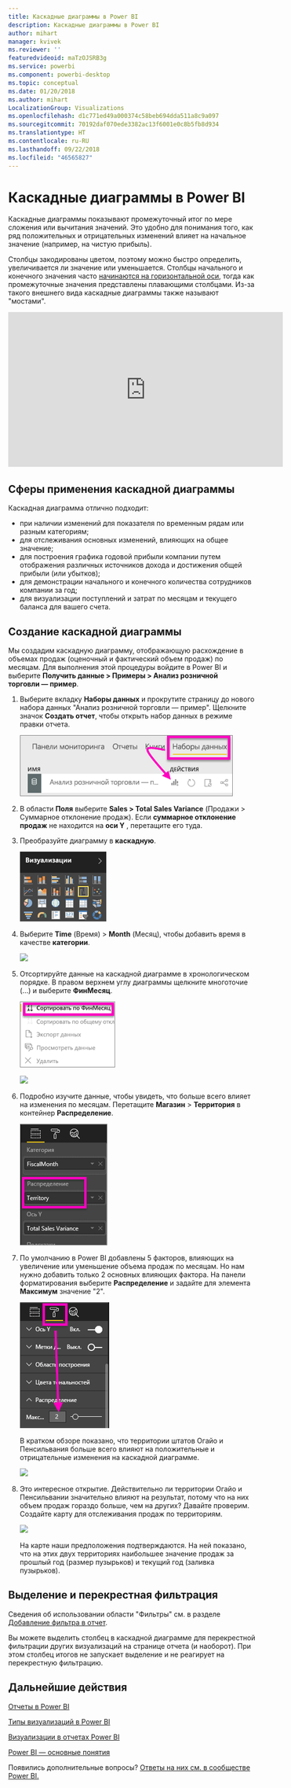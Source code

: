 ```yaml
---
title: Каскадные диаграммы в Power BI
description: Каскадные диаграммы в Power BI
author: mihart
manager: kvivek
ms.reviewer: ''
featuredvideoid: maTzOJSRB3g
ms.service: powerbi
ms.component: powerbi-desktop
ms.topic: conceptual
ms.date: 01/20/2018
ms.author: mihart
LocalizationGroup: Visualizations
ms.openlocfilehash: d1c771ed49a000374c58beb694dda511a8c9a097
ms.sourcegitcommit: 70192daf070ede3382ac13f6001e0c8b5fb8d934
ms.translationtype: HT
ms.contentlocale: ru-RU
ms.lasthandoff: 09/22/2018
ms.locfileid: "46565827"
---
```

# <a name="waterfall-charts-in-power-bi"></a>Каскадные диаграммы в Power BI
Каскадные диаграммы показывают промежуточный итог по мере сложения или вычитания значений. Это удобно для понимания того, как ряд положительных и отрицательных изменений влияет на начальное значение (например, на чистую прибыль).

Столбцы закодированы цветом, поэтому можно быстро определить, увеличивается ли значение или уменьшается. Столбцы начального и конечного значения часто [начинаются на горизонтальной оси](https://support.office.com/article/Create-a-waterfall-chart-in-Office-2016-for-Windows-8de1ece4-ff21-4d37-acd7-546f5527f185#BKMK_Float "начинаются на горизонтальной оси"), тогда как промежуточные значения представлены плавающими столбцами. Из-за такого внешнего вида каскадные диаграммы также называют "мостами".

<iframe width="560" height="315" src="https://www.youtube.com/embed/qKRZPBnaUXM" frameborder="0" allow="autoplay; encrypted-media" allowfullscreen></iframe>

## <a name="when-to-use-a-waterfall-chart"></a>Сферы применения каскадной диаграммы
Каскадная диаграмма отлично подходит:

* при наличии изменений для показателя по временным рядам или разным категориям;
* для отслеживания основных изменений, влияющих на общее значение;
* для построения графика годовой прибыли компании путем отображения различных источников дохода и достижения общей прибыли (или убытков);
* для демонстрации начального и конечного количества сотрудников компании за год;
* для визуализации поступлений и затрат по месяцам и текущего баланса для вашего счета. 

## <a name="create-a-waterfall-chart"></a>Создание каскадной диаграммы
Мы создадим каскадную диаграмму, отображающую расхождение в объемах продаж (оценочный и фактический объем продаж) по месяцам. Для выполнения этой процедуры войдите в Power BI и выберите **Получить данные \> Примеры \> Анализ розничной торговли — пример**. 

1. Выберите вкладку **Наборы данных** и прокрутите страницу до нового набора данных "Анализ розничной торговли — пример".  Щелкните значок **Создать отчет**, чтобы открыть набор данных в режиме правки отчета. 
   
    ![](media/power-bi-visualization-waterfall-charts/power-bi-waterfall-report.png)
2. В области **Поля** выберите **Sales \> Total Sales Variance** (Продажи > Суммарное отклонение продаж). Если **суммарное отклонение продаж** не находится на **оси Y** , перетащите его туда.
3. Преобразуйте диаграмму в **каскадную**. 
   
    ![](media/power-bi-visualization-waterfall-charts/convertwaterfall.png)
4. Выберите **Time** (Время) \> **Month** (Месяц), чтобы добавить время в качестве **категории**. 
   
    ![](media/power-bi-visualization-waterfall-charts/power-bi-waterfall.png)
5. Отсортируйте данные на каскадной диаграмме в хронологическом порядке. В правом верхнем углу диаграммы щелкните многоточие (…) и выберите **ФинМесяц**.
   
    ![](media/power-bi-visualization-waterfall-charts/power-bi-waterfall-sort.png)
   
    ![](media/power-bi-visualization-waterfall-charts/power-bi-waterfall-sorted.png)
6. Подробно изучите данные, чтобы увидеть, что больше всего влияет на изменения по месяцам. Перетащите **Магазин** > **Территория** в контейнер **Распределение**.
   
    ![](media/power-bi-visualization-waterfall-charts/power-bi-waterfall-breakdown.png)
7. По умолчанию в Power BI добавлены 5 факторов, влияющих на увеличение или уменьшение объема продаж по месяцам. Но нам нужно добавить только 2 основных влияющих фактора.  На панели форматирования выберите **Распределение** и задайте для элемента **Максимум** значение "2".
   
    ![](media/power-bi-visualization-waterfall-charts/power-bi-waterfall-breakdown-maximum.png)
   
    В кратком обзоре показано, что территории штатов Огайо и Пенсильвания больше всего влияют на положительные и отрицательные изменения на каскадной диаграмме. 
   
    ![](media/power-bi-visualization-waterfall-charts/power-bi-waterfall-axis.png)
8. Это интересное открытие. Действительно ли территории Огайо и Пенсильвании значительно влияют на результат, потому что на них объем продаж гораздо больше, чем на других?  Давайте проверим. Создайте карту для отслеживания продаж по территориям.  
   
    ![](media/power-bi-visualization-waterfall-charts/power-bi-map.png)
   
    На карте наши предположения подтверждаются.  На ней показано, что на этих двух территориях наибольшее значение продаж за прошлый год (размер пузырьков) и текущий год (заливка пузырьков).

## <a name="highlighting-and-cross-filtering"></a>Выделение и перекрестная фильтрация
Сведения об использовании области "Фильтры" см. в разделе [Добавление фильтра в отчет](../power-bi-report-add-filter.md).

Вы можете выделить столбец в каскадной диаграмме для перекрестной фильтрации других визуализаций на странице отчета (и наоборот). При этом столбец итогов не запускает выделение и не реагирует на перекрестную фильтрацию.

## <a name="next-steps"></a>Дальнейшие действия
[Отчеты в Power BI](../consumer/end-user-reports.md)

[Типы визуализаций в Power BI](power-bi-visualization-types-for-reports-and-q-and-a.md)

[Визуализации в отчетах Power BI](power-bi-report-visualizations.md)

[Power BI — основные понятия](../consumer/end-user-basic-concepts.md)

Появились дополнительные вопросы? [Ответы на них см. в сообществе Power BI.](http://community.powerbi.com/)

